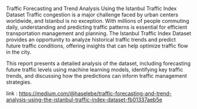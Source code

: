 Traffic Forecasting and Trend Analysis Using the Istanbul Traffic Index Dataset
Traffic congestion is a major challenge faced by urban centers worldwide, and Istanbul is no exception. With millions of people commuting daily, understanding and predicting traffic patterns is essential for efficient transportation management and planning. The Istanbul Traffic Index Dataset provides an opportunity to analyze historical traffic trends and predict future traffic conditions, offering insights that can help optimize traffic flow in the city.

This report presents a detailed analysis of the dataset, including forecasting future traffic levels using machine learning models, identifying key traffic trends, and discussing how the predictions can inform traffic management strategies.

link : https://medium.com/@haselebe/traffic-forecasting-and-trend-analysis-using-the-istanbul-traffic-index-dataset-fb01337aeb5e

